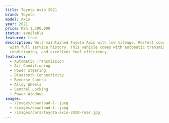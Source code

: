 ```yaml
---
title: Toyota Axio 2021
brand: Toyota
model: Axio
year: 2021
price: KSh 1,200,000
status: available
featured: true
description: Well-maintained Toyota Axio with low mileage. Perfect condition
  with full service history. This vehicle comes with automatic transmission, air
  conditioning, and excellent fuel efficiency.
features:
  - Automatic Transmission
  - Air Conditioning
  - Power Steering
  - Bluetooth Connectivity
  - Reverse Camera
  - Alloy Wheels
  - Central Locking
  - Power Windows
images:
  - /images/download-1-.jpeg
  - /images/download-1-.jpeg
  - /images/cars/toyota-axio-2020-rear.jpg
---
```

